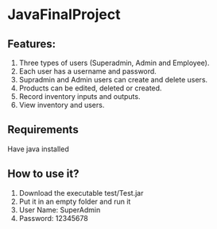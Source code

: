 # JavaFinalProject

## Features:
1. Three types of users (Superadmin, Admin and Employee).
2. Each user has a username and password.
3. Supradmin and Admin users can create and delete users.
4. Products can be edited, deleted or created.
5. Record inventory inputs and outputs.
6. View inventory and users.

## Requirements
Have java installed

## How to use it?
1. Download the executable test/Test.jar
2. Put it in an empty folder and run it
3. User Name: SuperAdmin 
4. Password: 12345678
